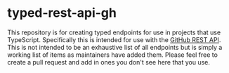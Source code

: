 # typed-rest-api-gh

This repository is for creating typed endpoints for use in projects that use TypeScript. Specifically this is intended for use with the [GitHub REST API](https://docs.github.com/en/rest?apiVersion=2022-11-28). This is not intended to be an exhaustive list of all endpoints but is simply a working list of items as maintainers have added them. Please feel free to create a pull request and add in ones you don't see here that you use.

